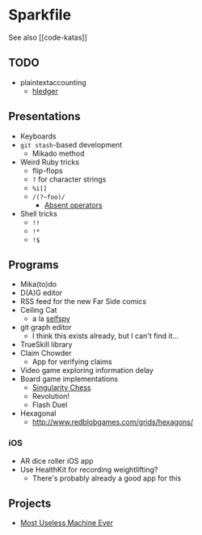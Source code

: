 # Sparkfile

See also [[code-katas]]

## TODO

- plaintextaccounting
  - [hledger](https://hledger.org/)

## Presentations

- Keyboards
- `git stash`-based development
  - Mikado method
- Weird Ruby tricks
  - flip-flops
  - `?` for character strings
  - `%i[]`
  - `/(?~foo)/`
    - [Absent operators](https://github.com/kkos/oniguruma/blob/master/doc/RE#L354-L359)
- Shell tricks
  - `!!`
  - `!*`
  - `!$`

## Programs

- Mika(to)do
- D(A)G editor
- RSS feed for the new Far Side comics
- Ceiling Cat
  - a la [selfspy](https://github.com/selfspy/selfspy)
- git graph editor
  - I think this exists already, but I can't find it...
- TrueSkill library
- Claim Chowder
  - App for verifying claims
- Video game exploring information delay
- Board game implementations
  - [Singularity Chess](http://abstractstrategygames.e.com/2010/10/singularity-chess.html)
  - Revolution!
  - Flash Duel
- Hexagonal
  - http://www.redblobgames.com/grids/hexagons/

### iOS

- AR dice roller iOS app
- Use HealthKit for recording weightlifting?
  - There's probably already a good app for this

## Projects

- [Most Useless Machine Ever](http://makeprojects.com/Project/The-Most-Useless-Machine/91/1)
